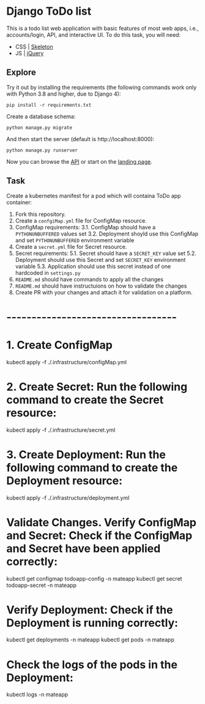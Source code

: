 # Django ToDo list

This is a todo list web application with basic features of most web apps, i.e., accounts/login, API, and interactive UI. To do this task, you will need:

- CSS | [Skeleton](http://getskeleton.com/)
- JS  | [jQuery](https://jquery.com/)

## Explore

Try it out by installing the requirements (the following commands work only with Python 3.8 and higher, due to Django 4):

```
pip install -r requirements.txt
```

Create a database schema:

```
python manage.py migrate
```

And then start the server (default is http://localhost:8000):

```
python manage.py runserver
```

Now you can browse the [API](http://localhost:8000/api/) or start on the [landing page](http://localhost:8000/).

## Task

Create a kubernetes manifest for a pod which will containa ToDo app container:

1. Fork this repository.
1. Create a `confgiMap.yml` file for ConfigMap resource.
1. ConfigMap requirements:
    3.1. ConfigMap should have a `PYTHONUNBUFFERED` values set
    3.2. Deployment shoyld use this ConfigMap and set `PYTHONUNBUFFERED` environment variable
1. Create a `secret.yml` file for Secret resource.
1. Secret requirements:
5.1. Secret should have a `SECRET_KEY` value set
5.2. Deployment should use this Secret and set `SECRET_KEY` environment variable
5.3. Application should use this secret instead of one hardcoded in `settings.py`
1. `README.md` should have commands to apply all the changes
1. `README.md` should have instructuions on how to validate the changes
1. Create PR with your changes and attach it for validation on a platform.


# ----------------------------------

# 1. Create ConfigMap

kubectl apply -f ./.infrastructure/configMap.yml

# 2. Create Secret: Run the following command to create the Secret resource:

kubectl apply -f ./.infrastructure/secret.yml

# 3. Create Deployment: Run the following command to create the Deployment resource:

kubectl apply -f ./.infrastructure/deployment.yml

# Validate Changes. Verify ConfigMap and Secret: Check if the ConfigMap and Secret have been applied correctly:

kubectl get configmap todoapp-config -n mateapp
kubectl get secret todoapp-secret -n mateapp

# Verify Deployment: Check if the Deployment is running correctly:

kubectl get deployments -n mateapp
kubectl get pods -n mateapp

# Check the logs of the pods in the Deployment:

kubectl logs <pod-name> -n mateapp
